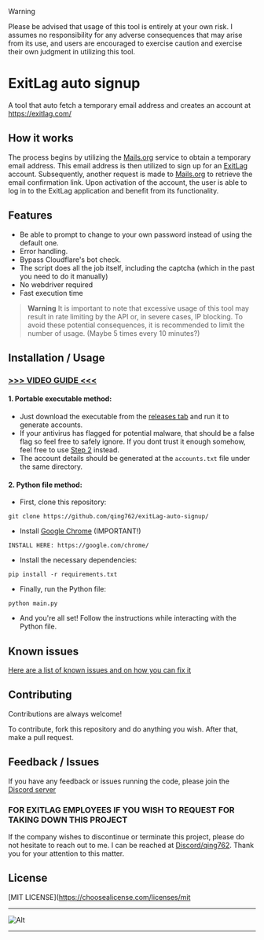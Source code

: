 > [!WARNING]
> Please be advised that usage of this tool is entirely at your own risk. I assumes no responsibility for any adverse consequences that may arise from its use, and users are encouraged to exercise caution and exercise their own judgment in utilizing this tool.

# ExitLag auto signup

A tool that auto fetch a temporary email address and creates an account at https://exitlag.com/

## How it works

The process begins by utilizing the [Mails.org](https://mails.org/) service to obtain a temporary email address. This email address is then utilized to sign up for an [ExitLag](https://exitlag.com) account. Subsequently, another request is made to [Mails.org](https://mails.org/) to retrieve the email confirmation link. Upon activation of the account, the user is able to log in to the ExitLag application and benefit from its functionality.


## Features

- Be able to prompt to change to your own password instead of using the default one.
- Error handling.
- Bypass Cloudflare's bot check.
- The script does all the job itself, including the captcha (which in the past you need to do it manually)
- No webdriver required
- Fast execution time

> **Warning**
> It is important to note that excessive usage of this tool may result in rate limiting by the API or, in severe cases, IP blocking. To avoid these potential consequences, it is recommended to limit the number of usage. (Maybe 5 times every 10 minutes?)


## Installation / Usage

### [>>> VIDEO GUIDE <<<](https://qing762.is-a.dev/exitlag-guide)

#### 1. Portable executable method:
- Just download the executable from the [releases tab](https://github.com/qing762/exitLag-auto-signup/releases) and run it to generate accounts.
- If your antivirus has flagged for potential malware, that should be a false flag so feel free to safely ignore. If you dont trust it enough somehow, feel free to use [Step 2](https://github.com/qing762/exitlag-auto-signup#2-python-file-method) instead.
- The account details should be generated at the `accounts.txt` file under the same directory.

#### 2. Python file method:
 - First, clone this repository:
```shell
git clone https://github.com/qing762/exitLag-auto-signup/
```
- Install [Google Chrome](https://google.com/chrome/) (IMPORTANT!)
```shell
INSTALL HERE: https://google.com/chrome/
```

- Install the necessary dependencies:
```shell
pip install -r requirements.txt
```

- Finally, run the Python file:
```shell
python main.py
```

- And you're all set! Follow the instructions while interacting with the Python file.


## Known issues
[Here are a list of known issues and on how you can fix it](https://github.com/qing762/exitlag-auto-signup/discussions/4)


## Contributing

Contributions are always welcome!

To contribute, fork this repository and do anything you wish. After that, make a pull request.


## Feedback / Issues

If you have any feedback or issues running the code, please join the [Discord server](https://qing762.is-a.dev/discord)

### FOR EXITLAG EMPLOYEES IF YOU WISH TO REQUEST FOR TAKING DOWN THIS PROJECT

If the company wishes to discontinue or terminate this project, please do not hesitate to reach out to me. I can be reached at [Discord/qing762](https://discord.com/users/635765555277725696). Thank you for your attention to this matter.


## License

[MIT LICENSE](https://choosealicense.com/licenses/mit

---


![Alt](https://repobeats.axiom.co/api/embed/5fa1c9e927a371aaef22a77745c207680dcac293.svg "Repobeats analytics image")


---
